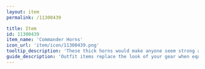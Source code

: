 ```yaml
---
layout: item
permalink: /11300439

title: Item
id: 11300439
item_name: 'Commander Horns'
icon_url: 'item/icon/11300439.png'
tooltip_description: 'These thick horns would make anyone seem strong and determined.'
guide_description: 'Outfit items replace the look of your gear when equipped.'
---
```

